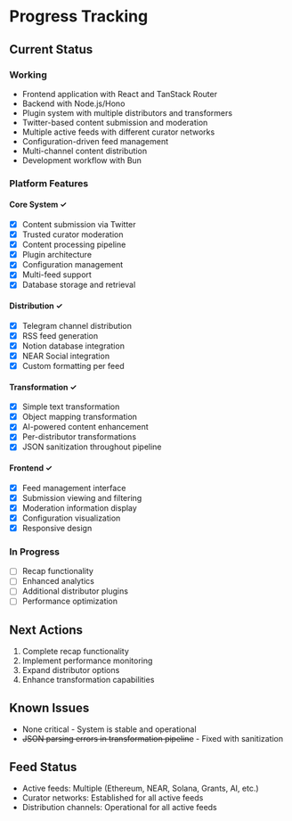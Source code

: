 # Progress Tracking

## Current Status

### Working
- Frontend application with React and TanStack Router
- Backend with Node.js/Hono
- Plugin system with multiple distributors and transformers
- Twitter-based content submission and moderation
- Multiple active feeds with different curator networks
- Configuration-driven feed management
- Multi-channel content distribution
- Development workflow with Bun

### Platform Features

#### Core System ✓
- [x] Content submission via Twitter
- [x] Trusted curator moderation
- [x] Content processing pipeline
- [x] Plugin architecture
- [x] Configuration management
- [x] Multi-feed support
- [x] Database storage and retrieval

#### Distribution ✓
- [x] Telegram channel distribution
- [x] RSS feed generation
- [x] Notion database integration
- [x] NEAR Social integration
- [x] Custom formatting per feed

#### Transformation ✓
- [x] Simple text transformation
- [x] Object mapping transformation
- [x] AI-powered content enhancement
- [x] Per-distributor transformations
- [x] JSON sanitization throughout pipeline

#### Frontend ✓
- [x] Feed management interface
- [x] Submission viewing and filtering
- [x] Moderation information display
- [x] Configuration visualization
- [x] Responsive design

### In Progress
- [ ] Recap functionality
- [ ] Enhanced analytics
- [ ] Additional distributor plugins
- [ ] Performance optimization

## Next Actions
1. Complete recap functionality
2. Implement performance monitoring
3. Expand distributor options
4. Enhance transformation capabilities

## Known Issues
- None critical - System is stable and operational
- ~~JSON parsing errors in transformation pipeline~~ - Fixed with sanitization

## Feed Status
- Active feeds: Multiple (Ethereum, NEAR, Solana, Grants, AI, etc.)
- Curator networks: Established for all active feeds
- Distribution channels: Operational for all active feeds
